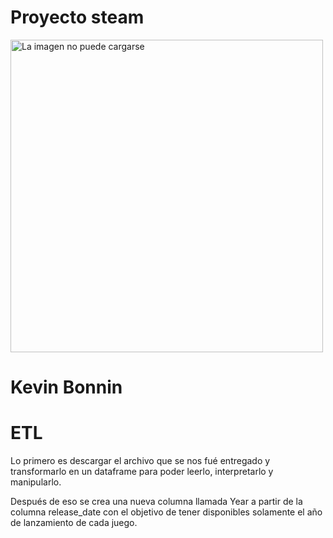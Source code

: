 # Proyecto steam
<img src="https://upload.wikimedia.org/wikipedia/commons/thumb/8/83/Steam_icon_logo.svg/2048px-Steam_icon_logo.svg.png" alt="La imagen no puede cargarse" width="500" height="500">

# Kevin Bonnin

# ETL

Lo primero es descargar el archivo que se nos fué entregado y transformarlo en un dataframe para poder leerlo, interpretarlo y manipularlo.

Después de eso se crea una nueva columna llamada Year a partir de la columna release_date con el objetivo de tener disponibles solamente el año de lanzamiento de cada juego.

